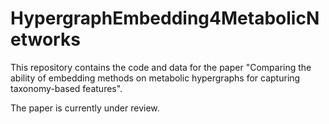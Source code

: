 # HypergraphEmbedding4MetabolicNetworks

This repository contains the code and data for the paper "Comparing the ability of embedding methods on metabolic hypergraphs for capturing taxonomy-based features".

The paper is currently under review.